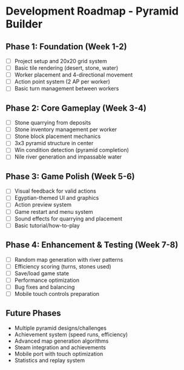 # Development Roadmap - Pyramid Builder

## Phase 1: Foundation (Week 1-2)
- [ ] Project setup and 20x20 grid system
- [ ] Basic tile rendering (desert, stone, water)
- [ ] Worker placement and 4-directional movement
- [ ] Action point system (2 AP per worker)
- [ ] Basic turn management between workers

## Phase 2: Core Gameplay (Week 3-4)
- [ ] Stone quarrying from deposits
- [ ] Stone inventory management per worker
- [ ] Stone block placement mechanics
- [ ] 3x3 pyramid structure in center
- [ ] Win condition detection (pyramid completion)
- [ ] Nile river generation and impassable water

## Phase 3: Game Polish (Week 5-6)
- [ ] Visual feedback for valid actions
- [ ] Egyptian-themed UI and graphics
- [ ] Action preview system
- [ ] Game restart and menu system
- [ ] Sound effects for quarrying and placement
- [ ] Basic tutorial/how-to-play

## Phase 4: Enhancement & Testing (Week 7-8)
- [ ] Random map generation with river patterns
- [ ] Efficiency scoring (turns, stones used)
- [ ] Save/load game state
- [ ] Performance optimization
- [ ] Bug fixes and balancing
- [ ] Mobile touch controls preparation

## Future Phases
- Multiple pyramid designs/challenges
- Achievement system (speed runs, efficiency)
- Advanced map generation algorithms
- Steam integration and achievements
- Mobile port with touch optimization
- Statistics and replay system